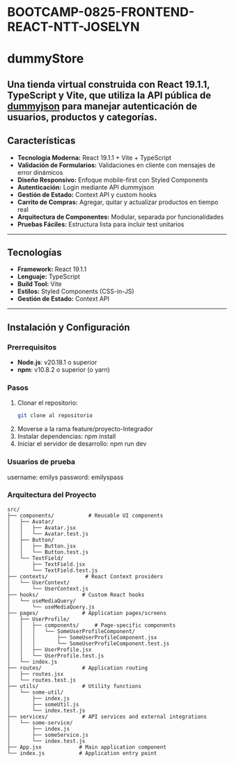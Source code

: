 # BOOTCAMP-0825-FRONTEND-REACT-NTT-JOSELYN

# dummyStore

Una tienda virtual construida con **React 19.1.1**, **TypeScript** y **Vite**, que utiliza la API pública de [dummyjson](https://dummyjson.com/) para manejar **autenticación de usuarios, productos y categorías**.  
---

## Características

- **Tecnología Moderna:** React 19.1.1 + Vite + TypeScript  
- **Validación de Formularios:** Validaciones en cliente con mensajes de error dinámicos  
- **Diseño Responsivo:** Enfoque mobile-first con Styled Components  
- **Autenticación:** Login mediante API dummyjson  
- **Gestión de Estado:** Context API y custom hooks  
- **Carrito de Compras:** Agregar, quitar y actualizar productos en tiempo real  
- **Arquitectura de Componentes:** Modular, separada por funcionalidades  
- **Pruebas Fáciles:** Estructura lista para incluir test unitarios  

---

## Tecnologías

- **Framework:** React 19.1.1  
- **Lenguaje:** TypeScript  
- **Build Tool:** Vite  
- **Estilos:** Styled Components (CSS-in-JS)  
- **Gestión de Estado:** Context API  
---

## Instalación y Configuración

### Prerrequisitos

- **Node.js**: v20.18.1 o superior  
- **npm**: v10.8.2 o superior (o yarn)

### Pasos

1. Clonar el repositorio:
   ```bash
   git clone al repositorio
2. Moverse a la rama feature/proyecto-Integrador
3. Instalar dependencias: npm install
4. Iniciar el servidor de desarrollo: npm run dev
### Usuarios de prueba
 username: emilys
 password: emilyspass
### Arquitectura del Proyecto

```plaintext
src/
├── components/           # Reusable UI components
│   ├── Avatar/
│   │   ├── Avatar.jsx
│   │   └── Avatar.test.js
│   ├── Button/
│   │   ├── Button.jsx
│   │   └── Button.test.js
│   └── TextField/
│       ├── TextField.jsx
│       └── TextField.test.js
├── contexts/            # React Context providers
│   └── UserContext/
│       └── UserContext.js
├── hooks/              # Custom React hooks
│   └── useMediaQuery/
│       └── useMediaQuery.js
├── pages/              # Application pages/screens
│   ├── UserProfile/
│   │   ├── components/     # Page-specific components
│   │   │   └── SomeUserProfileComponent/
│   │   │       ├── SomeUserProfileComponent.jsx
│   │   │       └── SomeUserProfileComponent.test.js
│   │   ├── UserProfile.jsx
│   │   └── UserProfile.test.js
│   └── index.js
├── routes/             # Application routing
│   ├── routes.jsx
│   └── routes.test.js
├── utils/              # Utility functions
│   └── some-util/
│       ├── index.js
│       ├── someUtil.js
│       └── index.test.js
├── services/           # API services and external integrations
│   └── some-service/
│       ├── index.js
│       ├── someService.js
│       └── index.test.js
├── App.jsx            # Main application component
└── index.js           # Application entry point
